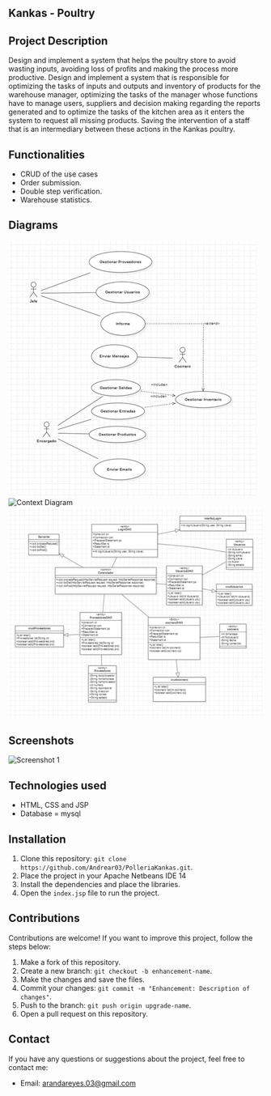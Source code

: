 ## Kankas - Poultry

## Project Description

Design and implement a system that helps the poultry store to avoid wasting inputs, avoiding loss of profits and making the process more productive.  Design and implement a system that is responsible for optimizing the tasks of inputs and outputs and inventory of products for the warehouse manager, optimizing the tasks of the manager whose functions have to manage users, suppliers and decision making regarding the reports generated and to optimize the tasks of the kitchen area as it enters the system to request all missing products. Saving the intervention of a staff that is an intermediary between these actions in the Kankas poultry.

## Functionalities

- CRUD of the use cases
- Order submission.
- Double step verification.
- Warehouse statistics.

## Diagrams

![Use Case Diagram](img/casouso.png)
![Context Diagram](img/context.jpg)
![Class Diagram](img/dcw.png)

## Screenshots

![Screenshot 1](img/Capture.png)

## Technologies used

- HTML, CSS and JSP
- Database = mysql 

## Installation

1. Clone this repository: `git clone https://github.com/Andrear03/PolleriaKankas.git`.
2. Place the project in your Apache Netbeans IDE 14
3. Install the dependencies and place the libraries.
4. Open the `index.jsp` file to run the project.

## Contributions

Contributions are welcome! If you want to improve this project, follow the steps below:

1. Make a fork of this repository.
2. Create a new branch: `git checkout -b enhancement-name`.
3. Make the changes and save the files.
4. Commit your changes: `git commit -m "Enhancement: Description of changes"`.
5. Push to the branch: `git push origin upgrade-name`.
6. Open a pull request on this repository.

## Contact

If you have any questions or suggestions about the project, feel free to contact me:

- Email: arandareyes.03@gmail.com

